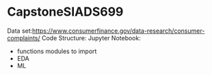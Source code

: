 # CapstoneSIADS699

Data set:https://www.consumerfinance.gov/data-research/consumer-complaints/
Code Structure: 
Jupyter Notebook:
- functions modules to import
- EDA
- ML 

